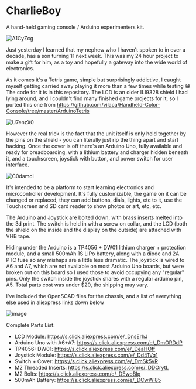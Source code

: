 # CharlieBoy

A hand-held gaming console / Arduino experimenters kit.

![A1CyZcg](https://github.com/Viper-7/CharlieBoy/assets/39548/a49645fa-029b-4b7b-8a56-e1dfed359e6a)

Just yesterday I learned that my nephew who I haven't spoken to in over a decade, has a son turning 11 next week. This was my 24 hour project to make a gift for him, as a toy and hopefully a gateway into the wide world of electronics.

As it comes it's a Tetris game, simple but surprisingly addictive, I caught myself getting carried away playing it more than a few times while testing 😁 The code for it is in this repository. The LCD is an older ILI9328 shield I had lying around, and I couldn't find many finished game projects for it, so I ported this one from https://github.com/vilaca/Handheld-Color-Console/tree/master/ArduinoTetris

![U7enzX0](https://github.com/Viper-7/CharlieBoy/assets/39548/ab01c7fe-c7a5-446f-8939-e6fabffa74f1)

However the real trick is the fact that the unit itself is only held together by the pins on the shield - you can literally just rip the thing apart and start hacking. Once the cover is off there's an Arduino Uno, fully available and ready for breadboarding, with a lithium battery and charger hidden beneath it, and a touchscreen, joystick with button, and power switch for user interface.

![C0damcI](https://github.com/Viper-7/CharlieBoy/assets/39548/842e7cdc-4b6d-4751-99ef-a3462cb1dc02)

It's intended to be a platform to start learning electronics and microcontroller development. It's fully customizable, the game on it can be changed or replaced, they can add buttons, dials, lights, etc to it, use the Touchscreen and SD card reader to show photos or art, etc, etc.

The Arduino and Joystick are bolted down, with brass inserts melted into the 3d print. The switch is held in with a screw on collar, and the LCD (both the shield on the inside and the display on the outside) are attached with VHB tape.

Hiding under the Arduino is a TP4056 + DW01 lithium charger + protection module, and a small 500mAh 1S LiPo battery, along with a diode and 2A PTC fuse so any mishaps are a little less dramatic. The joystick is wired to A6 and A7, which are not available on most Arduino Uno boards, but were broken out on this board so I used those to avoid occupying any "regular" pins. Only the switch inside the joystick shares with a regular arduino pin, A5. Total parts cost was under $20, tho shipping may vary.

I've included the OpenSCAD files for the chassis, and a list of everything else used in aliexpress links down below

![image](https://github.com/Viper-7/CharlieBoy/assets/39548/db019a88-63ea-4561-bb5e-ff60e87e53a9)


Complete Parts List:

* LCD Module: https://s.click.aliexpress.com/e/_DnsErhJ
* Arduino Uno with A6+A7: https://s.click.aliexpress.com/e/_DmORDdP
* TP4056+DW01: https://s.click.aliexpress.com/e/_DeaHOff
* Joystick Module: https://s.click.aliexpress.com/e/_Dd41Vq1
* Switch + Cover: https://s.click.aliexpress.com/e/_DmSk5vR
* M2 Threaded Inserts: https://s.click.aliexpress.com/e/_DDOrytL
* M2 Bolts: https://s.click.aliexpress.com/e/_DEwoBIp
* 500mAh Battery: https://s.click.aliexpress.com/e/_DCwWl85

